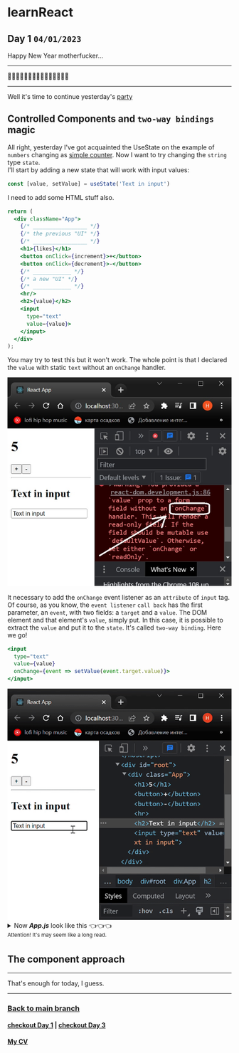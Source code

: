 # learnReact
## Day 1 `04/01/2023`

Happy New Year motherfucker...

---

🎄🎄🎄🎆🎆🎆✨✨✨🎇🎇🎇🎄🎄🎄

---
Well it's time to continue yesterday's [party](https://github.com/syrovezhko/learn-react/tree/day_1#learnreact)

## Controlled Components and `two-way bindings` magic
All right, yesterday I've got acquainted the UseState  on the example of `numbers` changing as [simple counter](https://github.com/syrovezhko/learn-react/tree/day_1#back-to-main-branch). Now I want to try changing the `string` type `state`.  
I'll start by adding a new state that will work with input values:

```js
const [value, setValue] = useState('Text in input')
```
I need to add some HTML stuff also.

```jsx
return (
  <div className="App">
    {/* _________________ */}
    {/* the previous "UI" */}
    {/* _________________ */}
    <h1>{likes}</h1>
    <button onClick={increment}>+</button>
    <button onClick={decrement}>-</button>
    {/* ____________ */}
    {/* a new "UI" */}
    {/* ____________ */}
    <hr/>
    <h2>{value}</h2>
    <input
      type="text"
      value={value}>
    </input>
  </div>
);
```
You may try to test this but it won't work. 
The whole point is that I declared the `value` with static `text` without an `onChange` handler.
<div align="center">
    <img src="ControlledComponents_1.jpg">
</div>

It necessary to add the `onChange` event listener as an `attribute` of `input` tag. Of course, as you know, the `event listener` `call back` has the first parameter, an `event`, with two fields: a `target` and a `value`. The DOM element and that element's `value`, simply put. In this case, it is possible to extract the `value` and put it to the `state`. It's called `two-way binding`. Here we go!
```jsx
<input
  type="text"
  value={value}
  onChange={event => setValue(event.target.value)}>
</input>
```

<div align="center">
    <img src="ControlledComponents_2.gif">
</div>
<details><summary>Now <b><i>App.js</i></b> look like this 👈👈👈<br/><sup>Attention! It's may seem like a long read.</sup></summary>

```jsx
import React, { useState } from "react";

function App() {
  const [likes, setLikes] = useState(5)
  const [value, setValue] = useState('Text in input')

  function increment () {
    setLikes(likes + 1);
  }

  function decrement () {
    setLikes(likes - 1);
  }

  return (
    <div className="App">
      <h1>{likes}</h1>
      <button onClick={increment}>+</button>
      <button onClick={decrement}>-</button>
      <hr/>
      <h2>{value}</h2>
      <input
        type="text"
        value={value}
        onChange={event => setValue(event.target.value)}>
      </input>
    </div>
  );
}

export default App;

```
</details>

## The component approach

---

That's enough for today, I guess.

---

### [Back to main branch](https://github.com/syrovezhko/learn-react)
#### [checkout **Day 1**](https://github.com/syrovezhko/learn-react/tree/day_1#learnreact) | [checkout **Day 3**](https://github.com/syrovezhko/learn-react/tree/day_3#learnreact)
#### [My CV](https://github.com/syrovezhko)